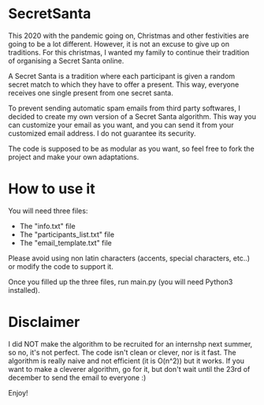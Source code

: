 # SecretSanta

This 2020 with the pandemic going on, Christmas and other festivities are going to be a lot different. However, it is not an excuse to give up on traditions.
For this christmas, I wanted my family to continue their tradition of organising a Secret Santa online.

A Secret Santa is a tradition where each participant is given a random secret match to which they have to offer a present. This way, everyone receives one 
single present from one secret santa.

To prevent sending automatic spam emails from third party softwares, I decided to create my own version of a Secret Santa algorithm. This way you can customize your
email as you want, and you can send it from your customized email address. I do not guarantee its security.

The code is supposed to be as modular as you want, so feel free to fork the project and make your own adaptations.

# How to use it

You will need three files:

- The "info.txt" file
- The "participants_list.txt" file
- The "email_template.txt" file

Please avoid using non latin characters (accents, special characters, etc..) or modify the code to support it.

Once you filled up the three files, run main.py (you will need Python3 installed).

# Disclaimer

I did NOT make the algorithm to be recruited for an internshp next summer, so no, it's not perfect. The code isn't clean or clever, nor is it fast. 
The algorithm is really naive and not efficient (it is O(n^2)) but it works. If you want to make a cleverer algorithm, go for it, but don't wait until the 23rd of
december to send the email to everyone :)

Enjoy!
